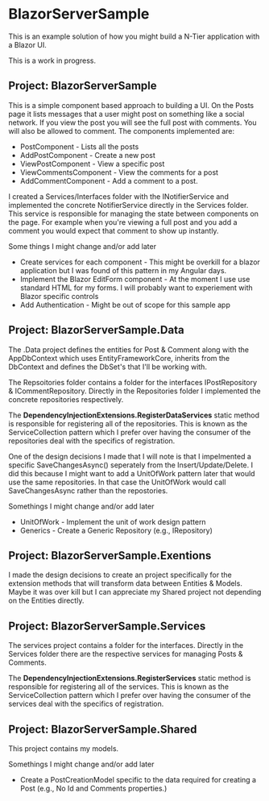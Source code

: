 # BlazorServerSample

This is an example solution of how you might build a N-Tier application with a Blazor UI.

This is a work in progress.

## Project: BlazorServerSample

This is a simple component based approach to building a UI. On the Posts page it lists messages that a user might post on something like a social network. If you view the post you will see the full post with comments. You will also be allowed to comment. The components implemented are:

- PostComponent - Lists all the posts
- AddPostComponent - Create a new post
- ViewPostComponent - View a specific post
-   ViewCommentsComponent - View the comments for a post
-   AddCommentComponent - Add a comment to a post.

I created a Services/Interfaces folder with the INotifierService and implemented the concrete NotifierService directly in the Services folder. This service is responsible for managing the state between components on the page. For example when you're viewing a full post and you add a comment you would expect that comment to show up instantly. 

Some things I might change and/or add later
- Create services for each component - This might be overkill for a blazor application but I was found of this pattern in my Angular days.
- Implement the Blazor EditForm component - At the moment I use use standard HTML for my forms. I will probably want to experiement with Blazor specific controls
- Add Authentication - Might be out of scope for this sample app

## Project: BlazorServerSample.Data

The .Data project defines the entities for Post & Comment along with the AppDbContext which uses EntityFrameworkCore, inherits from the DbContext and defines the DbSet<T>'s that I'll be working with.

The Repsoitories folder contains a folder for the interfaces IPostRepository & ICommentRepository. Directly in the Repositories folder I implemented the concrete repositories respectively. 

The **DependencyInjectionExtensions.RegisterDataServices** static method is responsible for registering all of the repositories. This is known as the ServiceCollection pattern which I prefer over having the consumer of the repositories deal with the specifics of registration.

One of the design decisions I made that I will note is that I impelmented a specific SaveChangesAsync() seperately from the Insert/Update/Delete. I did this because I might want to add a UnitOfWork pattern later that would use the same repositories. In that case the UnitOfWork would call SaveChangesAsync rather than the repostories.

Somethings I might change and/or add later
- UnitOfWork - Implement the unit of work design pattern
- Generics - Create a Generic Repository (e.g., IRepository<T>)

## Project: BlazorServerSample.Exentions

I made the design decisions to create an project specifically for the extension methods that will transform data between Entities & Models. Maybe it was over kill but I can appreciate my Shared project not depending on the Entities directly.

## Project: BlazorServerSample.Services

The services project contains a folder for the interfaces. Directly in the Services folder there are the respective services for managing Posts & Comments. 

The **DependencyInjectionExtensions.RegisterServices** static method is responsible for registering all of the services. This is known as the ServiceCollection pattern which I prefer over having the consumer of the services deal with the specifics of registration.

## Project: BlazorServerSample.Shared

This project contains my models. 

Somethings I might change and/or add later
- Create a PostCreationModel specific to the data required for creating a Post (e.g., No Id and Comments properties.)

